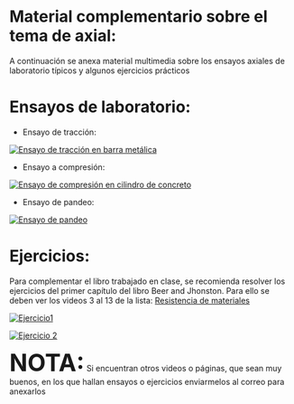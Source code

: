# Material complementario sobre el tema de axial:

A continuación se anexa material multimedia sobre los ensayos axiales de laboratorio típicos y algunos ejercicios prácticos

# Ensayos de laboratorio:

- Ensayo de tracción:

[![Ensayo de tracción en barra metálica ](http://img.youtube.com/vi/D8U4G5kcpcM/0.jpg)](http://www.youtube.com/watch?v=D8U4G5kcpcM)

- Ensayo a compresión:

[![Ensayo de compresión en cilindro de concreto](http://img.youtube.com/vi/1u9x54SGY2U/0.jpg)](http://www.youtube.com/watch?v=1u9x54SGY2U)

- Ensayo de pandeo: 

[![Ensayo de pandeo](http://img.youtube.com/vi/N56Jdy-SH4c/0.jpg)](http://www.youtube.com/watch?v=N56Jdy-SH4c)

# Ejercicios:
 Para complementar el libro trabajado en clase, se recomienda resolver los ejercicios del primer capítulo del libro Beer and Jhonston. Para ello se deben ver los videos 3 al 13 de la lista:  [Resistencia de materiales](https://www.youtube.com/playlist?list=PLCvMDALcfEMG3y3wCOytL1asaFTO73CN8)

[![Ejercicio1](http://img.youtube.com/vi/hj9q3Y10U54&list=PLCvMDALcfEMG3y3wCOytL1asaFTO73CN8&index=5&t=0s/0.jpg)](http://www.youtube.com/watch?v=hj9q3Y10U54&list=PLCvMDALcfEMG3y3wCOytL1asaFTO73CN8&index=5&t=0s)

[![Ejercicio 2](http://img.youtube.com/vi/istNkAW2ICY&list=PLCvMDALcfEMG3y3wCOytL1asaFTO73CN8&index=7/0.jpg)](http://www.youtube.com/watch?v=istNkAW2ICY&list=PLCvMDALcfEMG3y3wCOytL1asaFTO73CN8&index=7)


**<span style="font-size: 300%">NOTA:</span>**
  Si encuentran otros videos o páginas, que sean muy buenos, en los que hallan ensayos o ejercicios enviarmelos al correo para anexarlos 